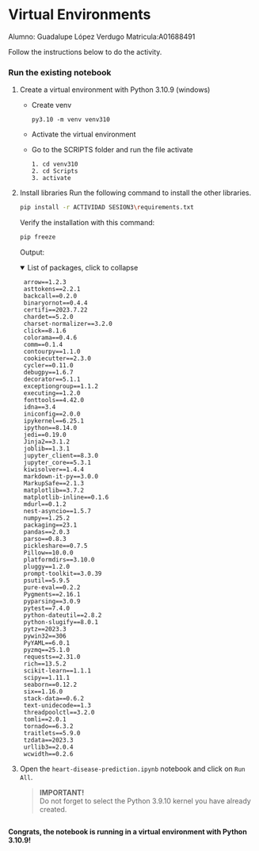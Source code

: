 # Virtual Environments
Alumno: Guadalupe López Verdugo
Matricula:A01688491

Follow the instructions below to do the activity.
### Run the existing notebook
1. Create a virtual environment with Python 3.10.9 (windows)
    * Create venv
        ```
        py3.10 -m venv venv310
        ```

    * Activate the virtual environment
    * Go to the SCRIPTS folder and run the file activate

        ```
        1. cd venv310
        2. cd Scripts
        3. activate
        ```

2. Install libraries
    Run the following command to install the other libraries.

    ```bash
    pip install -r ACTIVIDAD SESION3\requirements.txt
    ```
    Verify the installation with this command:
    ```bash
    pip freeze
    ```
    Output:
    <details open>
    <summary>List of packages, click to collapse</summary>
  
        arrow==1.2.3
        asttokens==2.2.1
        backcall==0.2.0 
        binaryornot==0.4.4
        certifi==2023.7.22
        chardet==5.2.0
        charset-normalizer==3.2.0
        click==8.1.6
        colorama==0.4.6
        comm==0.1.4
        contourpy==1.1.0
        cookiecutter==2.3.0
        cycler==0.11.0
        debugpy==1.6.7
        decorator==5.1.1
        exceptiongroup==1.1.2
        executing==1.2.0
        fonttools==4.42.0
        idna==3.4
        iniconfig==2.0.0
        ipykernel==6.25.1
        ipython==8.14.0
        jedi==0.19.0
        Jinja2==3.1.2
        joblib==1.3.1
        jupyter_client==8.3.0
        jupyter_core==5.3.1
        kiwisolver==1.4.4
        markdown-it-py==3.0.0
        MarkupSafe==2.1.3
        matplotlib==3.7.2
        matplotlib-inline==0.1.6
        mdurl==0.1.2
        nest-asyncio==1.5.7
        numpy==1.25.2
        packaging==23.1
        pandas==2.0.3
        parso==0.8.3
        pickleshare==0.7.5
        Pillow==10.0.0
        platformdirs==3.10.0
        pluggy==1.2.0
        prompt-toolkit==3.0.39
        psutil==5.9.5
        pure-eval==0.2.2
        Pygments==2.16.1
        pyparsing==3.0.9
        pytest==7.4.0
        python-dateutil==2.8.2
        python-slugify==8.0.1
        pytz==2023.3
        pywin32==306
        PyYAML==6.0.1
        pyzmq==25.1.0
        requests==2.31.0
        rich==13.5.2
        scikit-learn==1.1.1
        scipy==1.11.1
        seaborn==0.12.2
        six==1.16.0
        stack-data==0.6.2
        text-unidecode==1.3
        threadpoolctl==3.2.0
        tomli==2.0.1
        tornado==6.3.2
        traitlets==5.9.0
        tzdata==2023.3
        urllib3==2.0.4
        wcwidth==0.2.6
        
    </details>
    

4. Open the `heart-disease-prediction.ipynb` notebook and click on `Run All`. 
    > **IMPORTANT!**  
    Do not forget to select the Python 3.9.10 kernel you have already created.
    ```
**Congrats, the notebook is running in a virtual environment with Python 3.10.9!**
